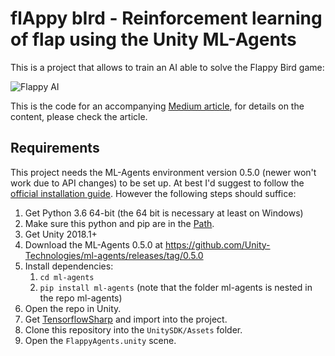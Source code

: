 # flAppy bIrd - Reinforcement learning of flap using the Unity ML-Agents

This is a project that allows to train an AI able to solve the Flappy Bird game:

![Flappy AI](https://cdn-images-1.medium.com/max/800/1*G-uGz8s2ti5rgVTz7AHU1w.gif)

This is the code for an accompanying [Medium article](https://medium.com/p/70f7b661663d), for details on the content, please check the article.

## Requirements
This project needs the ML-Agents environment version 0.5.0 (newer won't work due to API changes) to be set up. At best I'd suggest to follow the [official installation guide](https://github.com/Unity-Technologies/ml-agents/blob/master/docs/Installation.md). However the following steps should suffice:

1. Get Python 3.6 64-bit (the 64 bit is necessary at least on Windows)
2. Make sure this python and pip are in the [Path](https://projects.raspberrypi.org/en/projects/using-pip-on-windows/5).
3. Get Unity 2018.1+
4. Download the ML-Agents 0.5.0 at https://github.com/Unity-Technologies/ml-agents/releases/tag/0.5.0
5. Install dependencies:
    1. `cd ml-agents`
    2. `pip install ml-agents` (note that the folder ml-agents is nested in the repo ml-agents)
6. Open the repo in Unity.
7. Get [TensorflowSharp](https://s3.amazonaws.com/unity-ml-agents/0.5/TFSharpPlugin.unitypackage) and import into the project.
8. Clone this repository into the `UnitySDK/Assets` folder.
9. Open the `FlappyAgents.unity` scene.
